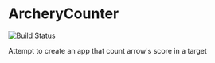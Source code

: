 # ArcheryCounter

[![Build Status](https://travis-ci.org/Surrog/ArcheryCounter.svg?branch=master)](https://travis-ci.org/Surrog/ArcheryCounter)

Attempt to create an app that count arrow's score in a target
